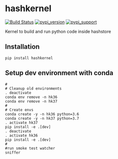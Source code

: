 # hashkernel

[![Build Status](https://dev.azure.com/sekash/Public/_apis/build/status/hashstore.hashkernel?branchName=master)](https://dev.azure.com/sekash/Public/_build/latest?definitionId=3&branchName=master)
[![pypi_version](https://img.shields.io/pypi/v/hashkernel.svg)](https://pypi.python.org/pypi/hashkernel)
[![pypi_support](https://img.shields.io/pypi/pyversions/hashkernel.svg)](https://pypi.python.org/pypi/hashkernel)

Kernel to build and run python code inside hashstore

## Installation

```shell
pip install hashkernel
```

## Setup dev environment with conda

```shell
#
# Cleanup old environments
. deactivate
conda env remove -n hk36
conda env remove -n hk37
#
# Create envs
conda create -y -n hk36 python=3.6
conda create -y -n hk37 python=3.7
. activate hk37
pip install -e .[dev]
. deactivate
. activate hk36
pip install -e .[dev]
#
#run smoke test watcher
sniffer
```

